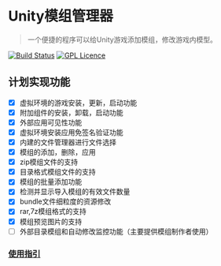 # Unity模组管理器

> ⼀个便捷的程序可以给Unity游戏添加模组，修改游戏内模型。

[![Build Status](https://travis-ci.org/xausky/UnityModManager.svg?branch=master)](https://travis-ci.org/xausky/UnityModManager)
[![GPL Licence](https://badges.frapsoft.com/os/gpl/gpl.svg?v=103)](https://opensource.org/licenses/GPL-3.0/)

## 计划实现功能
- [x] 虚拟环境的游戏安装，更新，启动功能
- [x] 附加组件的安装，卸载，启动功能
- [x] 外部应用可见性功能
- [x] 虚拟环境安装应用免签名验证功能
- [x] 内建的文件管理器进行文件选择
- [x] 模组的添加，删除，应用
- [x] zip模组文件的支持
- [x] 目录格式模组文件的支持
- [x] 模组的批量添加功能
- [x] 检测并显示导入模组的有效文件数量
- [x] bundle文件细粒度的资源修改
- [x] rar,7z模组格式的支持
- [x] 模组预览图片的支持
- [ ] 外部目录模组和自动修改监控功能（主要提供模组制作者使用）

### [使用指引](https://github.com/xausky/UnityModManager/wiki/%E4%B8%BB%E9%A1%B5)
